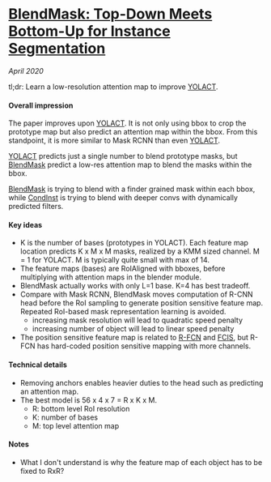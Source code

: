 # [BlendMask: Top-Down Meets Bottom-Up for Instance Segmentation](https://arxiv.org/abs/2001.00309)

_April 2020_

tl;dr: Learn a low-resolution attention map to improve [YOLACT](yolact.md). 

#### Overall impression
The paper improves upon [YOLACT](yolact.md). It is not only using bbox to crop the prototype map but also predict an attention map within the bbox. From this standpoint, it is more similar to Mask RCNN than even [YOLACT](yolact.md). 

[YOLACT](yolact.md) predicts just a single number to blend prototype masks, but [BlendMask](blendmask.md) predict a low-res attention map to blend the masks within the bbox. 

[BlendMask](blendmask.md) is trying to blend with a finder grained mask within each bbox, while [CondInst](condinst.md) is trying to blend with deeper convs with dynamically predicted filters. 

#### Key ideas
- K is the number of bases (prototypes in YOLACT). Each feature map location predicts K x M x M masks, realized by a KMM sized channel. M = 1 for YOLACT. M is typically quite small with max of 14.
- The feature maps (bases) are RoIAligned with bboxes, before multiplying with attention maps in the blender module. 
- BlendMask actually works with only L=1 base. K=4 has best tradeoff.
- Compare with Mask RCNN, BlendMask moves computation of R-CNN head before the RoI sampling to generate position sensitive feature map. Repeated RoI-based mask representation learning is avoided. 
	- increasing mask resolution will lead to quadratic speed penalty
	- increasing number of object will lead to linear speed penalty
- The position sensitive feature map is related to [R-FCN](rfcn.md) and [FCIS](fcis.md), but R-FCN has hard-coded position sensitive mapping with more channels. 

#### Technical details
- Removing anchors enables heavier duties to the head such as predicting an attention map.
- The best model is 56 x 4 x 7 = R x K x M. 
	- R: bottom level RoI resolution
	- K: number of bases
	- M: top level attention map


#### Notes
- What I don't understand is why the feature map of each object has to be fixed to RxR?


